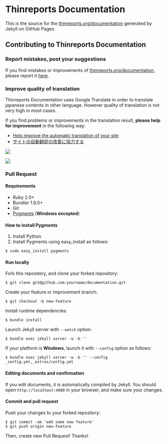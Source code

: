 # Thinreports Documentation

This is the source for the [thinreports.org/documentation](http://www.thinreports.org/documentation) generated by Jekyll on GitHub Pages.

## Contributing to Thinreports Documentation

### Report mistakes, post your suggestions

If you find mistakes or improvements of [thinreports.org/documentation](http://www.thinreports.org/documentation), please report it [here](https://github.com/thinreports/documentation/issues/new).

### Improve quality of translation

Thinreports Documentation uses Google Translate in order to translate japanese contents in other language. However quality of translation is not very high in most cases.

If you find problems or improvements in the translation result, **please help for improvement** in the following way:

* [Help improve the automatic translation of your site](https://support.google.com/translate/answer/2534602?hl=en)
* [サイトの自動翻訳の改善に協力する](https://support.google.com/translate/answer/2534602?hl=ja)

![](http://translate.google.com/manager/website/static_files/img/screenshot_suggestions1.jpg)

![](http://translate.google.com/manager/website/static_files/img/screenshot_suggestions2.jpg)

### Pull Request

#### Requirements

* Ruby 2.0+
* Bundler 1.6.0+
* Git
* [Pygments](http://pygments.org) (**Windows excepted**)

#### How to install Pygments

  1. Install Python
  2. Install Pygments using easy_install as follows:
```
$ sudo easy_install pygments
```

#### Run locally

Fork this repository, and clone your forked repository:

    $ git clone git@github.com:yourname/documentation.git

Create your feature or improvement branch:

    $ git checkout -b new-feature

Install runtime dependencies:

    $ bundle install

Launch Jekyll server with `--watch` option:

    $ bundle exec jekyll server -w -b ''

If your platform is **Windows**, launch it with `--config` option as follows:

    $ bundle exec jekyll server -w -b '' --config _config.yml,_extras/config.yml

#### Editing documents and confirmation

If you edit documents, it is automatically compiled by Jekyll.
You should open `http://localhost:4000` in your browser, and make sure your changes.

#### Commit and pull request

Push your changes to your forked repository:

    $ git commit -am 'add some new feature'
    $ git push origin new-feature

Then, create new Pull Request! Thanks!

